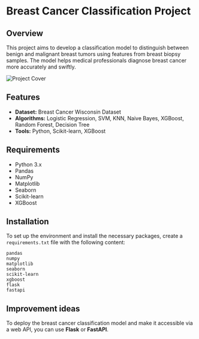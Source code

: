 # Breast Cancer Classification Project

## Overview

This project aims to develop a classification model to distinguish between benign and malignant breast tumors using features from breast biopsy samples. The model helps medical professionals diagnose breast cancer more accurately and swiftly.

![Project Cover](https://media.defense.gov/2018/Sep/27/2002045438/1200/1200/0/180920-F-XXXXX-0001.JPG) 

## Features

- **Dataset:** Breast Cancer Wisconsin Dataset
- **Algorithms:** Logistic Regression, SVM, KNN, Naive Bayes, XGBoost, Random Forest, Decision Tree
- **Tools:** Python, Scikit-learn, XGBoost

## Requirements

- Python 3.x
- Pandas
- NumPy
- Matplotlib
- Seaborn
- Scikit-learn
- XGBoost

## Installation

To set up the environment and install the necessary packages, create a `requirements.txt` file with the following content:

```plaintext
pandas
numpy
matplotlib
seaborn
scikit-learn
xgboost
flask
fastapi
```

## Improvement ideas

To deploy the breast cancer classification model and make it accessible via a web API, you can use **Flask** or **FastAPI**.
